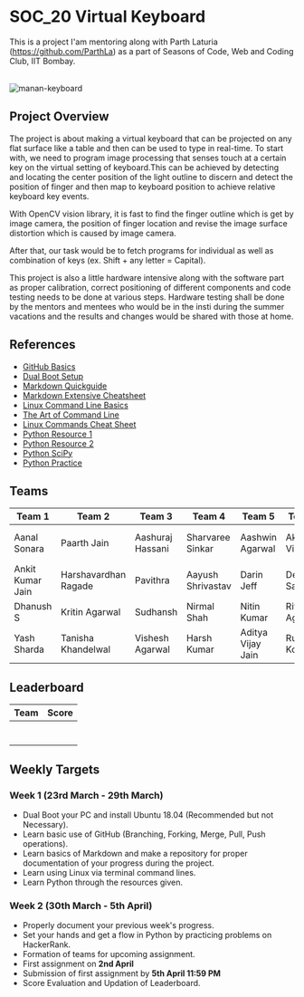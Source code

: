 # SOC_20 Virtual Keyboard


This is a project I'am mentoring along with Parth Laturia (https://github.com/ParthLa) as a part of Seasons of Code, Web and Coding Club, IIT Bombay.<br><br>


![manan-keyboard](https://user-images.githubusercontent.com/62146744/77977952-75282600-731e-11ea-8af9-4ec8a559eff3.jpeg)



## Project Overview

The project is about making a virtual keyboard that can be projected on any flat surface like a table and then can be used to type in real-time. To start with, we need to program image processing that senses touch at a certain key on the virtual setting of keyboard.This can be achieved by detecting and locating the center position of the light outline to discern and detect the position of finger and then map to keyboard position to achieve relative keyboard key events.

With OpenCV vision library, it is fast to find the finger outline which is get by image camera, the position of finger location and revise the image surface distortion which is caused by image camera.

After that, our task would be to fetch programs for individual as well as combination of keys (ex. Shift + any letter = Capital).

This project is also a little hardware intensive along with the software part as proper calibration, correct positioning of different components and code testing needs to be done at various steps. Hardware testing shall be done by the mentors and mentees who would be in the insti during the summer vacations and the results and changes would be shared with those at home.

## References

* [GitHub Basics](https://guides.github.com/activities/hello-world/)<br>
* [Dual Boot Setup](https://www.youtube.com/watch?v=u5QyjHIYwTQ)<br>
* [Markdown Quickguide](https://www.youtube.com/watch?v=bpdvNwvEeSE)<br>
* [Markdown Extensive Cheatsheet](https://github.com/adam-p/markdown-here/wiki/Markdown-Cheatsheet)<br>
* [Linux Command Line Basics](https://github.com/learnbyexample/Linux_command_line)<br>
* [The Art of Command Line](https://github.com/jlevy/the-art-of-command-line)<br>
* [Linux Commands Cheat Sheet](https://github.com/iamshm/Linux-Unix-Commands/blob/master/Commands.md)<br>
* [Python Resource 1](https://docs.python.org/3/tutorial/)<br>
* [Python Resource 2](https://www.learnpython.org/)<br>
* [Python SciPy](https://scipy-lectures.org/)<br>
* [Python Practice](https://www.hackerrank.com/domains/python)


## Teams

Team 1 | Team 2 | Team 3 | Team 4 | Team 5 | Team 6 | Team 7
------------ | ------------- | ------------- | ------------- | ------------- | ------------- | ------------- 
Aanal Sonara | Paarth Jain | Aashuraj Hassani | Sharvaree Sinkar |  Aashwin Agarwal  | Akshat Vira | Shri Ishwaryaa SV |
Ankit Kumar Jain | Harshavardhan Ragade | Pavithra | Aayush Shrivastav |  Darin Jeff  | Devansh Saini | Chitesh Wadhwani |
Dhanush S | Kritin Agarwal | Sudhansh | Nirmal Shah | Nitin Kumar| Riya Agarwal | Pallavi Kochar |
Yash Sharda | Tanisha Khandelwal | Vishesh Agarwal | Harsh Kumar | Aditya Vijay Jain | Rushil Kopakka | Yashika Singhal |

## Leaderboard

Team | Score
--------- |----------
 | |
 | |
 | |
 | |
 | |
 | |
 | |

## Weekly Targets

### Week 1 (23rd March - 29th March)

* Dual Boot your PC and install Ubuntu 18.04 (Recommended but not Necessary).
* Learn basic use of GitHub (Branching, Forking, Merge, Pull, Push operations).
* Learn basics of Markdown and make a repository for proper documentation of your progress during the project.
* Learn using Linux via terminal command lines.
* Learn Python through the resources given.

### Week 2 (30th March - 5th April)

* Properly document your previous week's progress.
* Set your hands and get a flow in Python by practicing problems on HackerRank.
* Formation of teams for upcoming assignment.
* First assignment on **2nd April**
* Submission of first assignment by **5th April 11:59 PM**
* Score Evaluation and Updation of Leaderboard.

 














